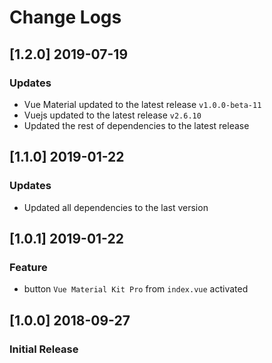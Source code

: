 # Change Logs

## [1.2.0] 2019-07-19
### Updates
- Vue Material updated to the latest release `v1.0.0-beta-11`
- Vuejs updated to the latest release `v2.6.10`
- Updated the rest of dependencies to the latest release

## [1.1.0] 2019-01-22
### Updates
- Updated all dependencies to the last version

## [1.0.1] 2019-01-22
### Feature
- button `Vue Material Kit Pro` from `index.vue` activated

## [1.0.0] 2018-09-27
### Initial Release
